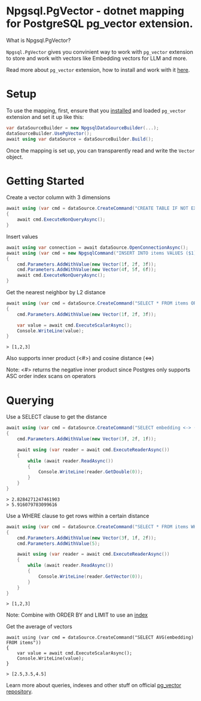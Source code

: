 # Npgsql.PgVector - dotnet mapping for PostgreSQL pg_vector extension.

What is Npgsql.PgVector?

`Npgsql.PgVector` gives you convinient way to work with `pg_vector` extension to store and work
with vectors like Embedding vectors for LLM and more.

Read more about `pg_vector` extension, how to install and work with it [here](https://github.com/pgvector/pgvector).

# Setup

To use the mapping, first, ensure that you [installed](https://github.com/pgvector/pgvector#installation) and loaded `pg_vector` extension and set it up like this:

```csharp
var dataSourceBuilder = new NpgsqlDataSourceBuilder(...);
dataSourceBuilder.UsePgVector();
await using var dataSource = dataSourceBuilder.Build();
```

Once the mapping is set up, you can transparently read and write the `Vector` object.

# Getting Started

Create a vector column with 3 dimensions

```csharp
await using (var cmd = dataSource.CreateCommand("CREATE TABLE IF NOT EXISTS items (embedding vector(3))"))
{
    await cmd.ExecuteNonQueryAsync();
}
```

Insert values

```csharp
await using var connection = await dataSource.OpenConnectionAsync();
await using (var cmd = new NpgsqlCommand("INSERT INTO items VALUES ($1), ($2)", connection))
{
    cmd.Parameters.AddWithValue(new Vector(1f, 2f, 3f));
    cmd.Parameters.AddWithValue(new Vector(4f, 5f, 6f));
    await cmd.ExecuteNonQueryAsync();
}
```

Get the nearest neighbor by L2 distance

```csharp
await using (var cmd = dataSource.CreateCommand("SELECT * FROM items ORDER BY embedding <-> ($1) LIMIT 1"))
{
    cmd.Parameters.AddWithValue(new Vector(1f, 2f, 3f));

    var value = await cmd.ExecuteScalarAsync();
    Console.WriteLine(value);
}
```

```
> [1,2,3]
```
Also supports inner product (<#>) and cosine distance (<=>)

Note: <#> returns the negative inner product since Postgres only supports ASC order index scans on operators

# Querying

Use a SELECT clause to get the distance

```csharp
await using (var cmd = dataSource.CreateCommand("SELECT embedding <-> ($1) AS distance FROM items"))
{
    cmd.Parameters.AddWithValue(new Vector(3f, 2f, 1f));

    await using (var reader = await cmd.ExecuteReaderAsync())
    {
        while (await reader.ReadAsync())
        {
            Console.WriteLine(reader.GetDouble(0));
        }
    }
}
```

```
> 2.8284271247461903
> 5.916079783099616
```

Use a WHERE clause to get rows within a certain distance

```csharp
await using (var cmd = dataSource.CreateCommand("SELECT * FROM items WHERE embedding <-> ($1) < ($2)"))
{
    cmd.Parameters.AddWithValue(new Vector(3f, 1f, 2f));
    cmd.Parameters.AddWithValue(5);

    await using (var reader = await cmd.ExecuteReaderAsync())
    {
        while (await reader.ReadAsync())
        {
            Console.WriteLine(reader.GetVector(0));
        }
    }
}
```

```
> [1,2,3]
```
Note: Combine with ORDER BY and LIMIT to use an [index](https://github.com/pgvector/pgvector#indexing)

Get the average of vectors

```
await using (var cmd = dataSource.CreateCommand("SELECT AVG(embedding) FROM items"))
{
    var value = await cmd.ExecuteScalarAsync();
    Console.WriteLine(value);
}
```
```
> [2.5,3.5,4.5]
```
Learn more about queries, indexes and other stuff on official [pg_vector repository](https://github.com/pgvector/pgvector).